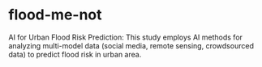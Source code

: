 # flood-me-not
AI for Urban Flood Risk Prediction: This study employs AI methods for analyzing multi-model data (social media, remote sensing, crowdsourced data) to predict flood risk in urban area.
